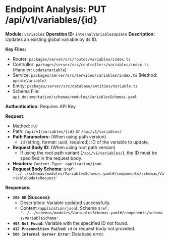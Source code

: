 # Endpoint Analysis: PUT /api/v1/variables/{id}

**Module:** `variables`
**Operation ID:** `internalVariablesUpdate`
**Description:** Updates an existing global variable by its ID.

**Key Files:**
*   Router: `packages/server/src/routes/variables/index.ts`
*   Controller: `packages/server/src/controllers/variables/index.ts` (Handler: `updateVariable`)
*   Service: `packages/server/src/services/variables/index.ts` (Method: `updateVariable`)
*   Entity: `packages/server/src/database/entities/Variable.ts`
*   Schema File: `api_documentation/schemas/modules/VariablesSchemas.yaml`

**Authentication:** Requires API Key.

**Request:**
*   Method: `PUT`
*   Path: `/api/v1/variables/{id}` or `/api/v1/variables/`
*   **Path Parameters:** (When using path version)
    *   `id` (string, format: uuid, required): ID of the variable to update.
*   **Request Body ID:** (When using root path version)
    *   If using the root path variant (`/api/v1/variables/`), the ID must be specified in the request body.
*   **Headers:** `Content-Type: application/json`
*   **Request Body Schema:** `$ref: '../../schemas/modules/VariablesSchemas.yaml#/components/schemas/VariableUpdateRequest'`

**Responses:**

*   **`200 OK` (Success):**
    *   Description: Variable updated successfully.
    *   Content (`application/json`): Schema `$ref: '../../schemas/modules/VariablesSchemas.yaml#/components/schemas/VariableSchema'`.
*   **`404 Not Found`:** Variable with the specified ID not found.
*   **`412 Precondition Failed`:** `id` or request body not provided.
*   **`500 Internal Server Error`:** Database error. 